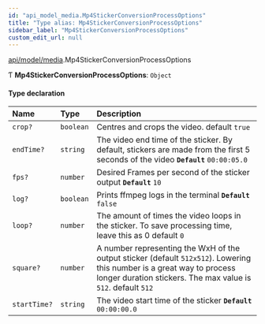 ```yaml
---
id: "api_model_media.Mp4StickerConversionProcessOptions"
title: "Type alias: Mp4StickerConversionProcessOptions"
sidebar_label: "Mp4StickerConversionProcessOptions"
custom_edit_url: null
---
```


[api/model/media](/api/modules/api_model_media.md).Mp4StickerConversionProcessOptions

Ƭ **Mp4StickerConversionProcessOptions**: `Object`

#### Type declaration

| Name | Type | Description |
| :------ | :------ | :------ |
| `crop?` | `boolean` | Centres and crops the video. default `true` |
| `endTime?` | `string` | The video end time of the sticker. By default, stickers are made from the first 5 seconds of the video  **`Default`**  `00:00:05.0` |
| `fps?` | `number` | Desired Frames per second of the sticker output  **`Default`**  `10` |
| `log?` | `boolean` | Prints ffmpeg logs in the terminal  **`Default`**  `false` |
| `loop?` | `number` | The amount of times the video loops in the sticker. To save processing time, leave this as 0 default `0` |
| `square?` | `number` | A number representing the WxH of the output sticker (default `512x512`). Lowering this number is a great way to process longer duration stickers. The max value is `512`. default `512` |
| `startTime?` | `string` | The video start time of the sticker  **`Default`**  `00:00:00.0` |
